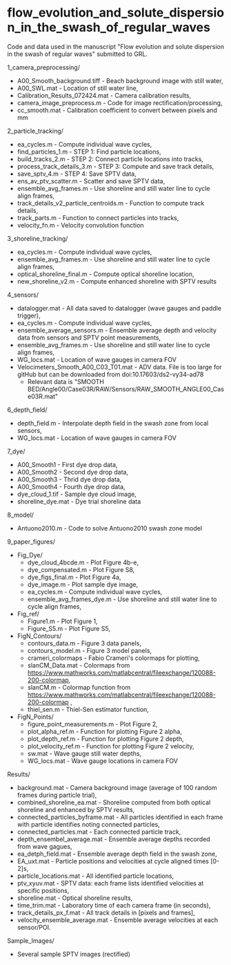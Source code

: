# flow_evolution_and_solute_dispersion_in_the_swash_of_regular_waves
Code and data used in the manuscript "Flow evolution and solute dispersion in the swash of regular waves" submitted to GRL.

1_camera_preprocessing/

  * A00_Smooth_background.tiff - Beach background image with still water,
  * A00_SWL.mat - Location of still water line,
  * Calibration_Results_072424.mat - Camera calibration results,
  * camera_image_preprocess.m - Code for image rectification/processing,
  * cc_smooth.mat - Calibration coefficient to convert between pixels and mm

2_particle_tracking/
  * ea_cycles.m - Compute individual wave cycles,
  * find_particles_1.m - STEP 1: Find particle locations,
  * build_tracks_2.m - STEP 2: Connect particle locations into tracks,
  * process_track_details_3.m - STEP 3: Compute and save track details,
  * save_sptv_4.m - STEP 4: Save SPTV data,
  * ens_av_ptv_scatter.m - Scatter and save SPTV data,
  * ensemble_avg_frames.m - Use shoreline and still water line to cycle align frames,
  * track_details_v2_particle_centroids.m - Function to compute track details,
  * track_parts.m - Function to connect particles into tracks,
  * velocity_fn.m - Velocity convolution function

3_shoreline_tracking/
  * ea_cycles.m - Compute individual wave cycles,
  * ensemble_avg_frames.m - Use shoreline and still water line to cycle align frames,
  * optical_shoreline_final.m - Compute optical shoreline location,
  * new_shoreline_v2.m - Compute enhanced shoreline with SPTV results

4_sensors/
  * datalogger.mat - All data saved to datalogger (wave gauges and paddle trigger),
  * ea_cycles.m - Compute individual wave cycles,
  * ensemble_average_sensors.m - Ensemble average depth and velocity data from sensors and SPTV point measurements,
  * ensemble_avg_frames.m - Use shoreline and still water line to cycle align frames,
  * WG_locs.mat - Location of wave gauges in camera FOV
  * Velocimeters_Smooth_A00_C03_T01.mat - ADV data.  File is too large for gitHub but can be downloaded from doi:10.17603/ds2-vy34-ad78
      * Relevant data is "SMOOTH BED/Angle00/Case03R/RAW/Sensors/RAW_SMOOTH_ANGLE00_Case03R.mat"

6_depth_field/
  * depth_field.m - Interpolate depth field in the swash zone from local sensors,
  * WG_locs.mat - Location of wave gauges in camera FOV

7_dye/
  * A00_Smooth1 - First dye drop data,
  * A00_Smooth2 - Second dye drop data,
  * A00_Smooth3 - Thrid dye drop data,
  * A00_Smooth4 - Fourth dye drop data,
  * dye_cloud_1.tif - Sample dye cloud image,
  * shoreline_dye.mat - Dye trial shoreline data

8_model/
  * Antuono2010.m - Code to solve Antuono2010 swash zone model

9_paper_figures/
  * Fig_Dye/
    * dye_cloud_4bcde.m - Plot Figure 4b-e,
    * dye_compensated.m - Plot Figure S8,
    * dye_figs_final.m - Plot Figure 4a,
    * dye_image.m - Plot sample dye image,
    * ea_cycles.m - Compute individual wave cycles,
    * ensemble_avg_frames_dye.m - Use shoreline and still water line to cycle align frames,
  * Fig_ref/
    * Figure1.m - Plot Figure 1,
    * Figure_S5.m - Plot Figure S5,
  * FigN_Contours/
    * contours_data.m - Figure 3 data panels,
    * contours_model.m - Figure 3 model panels,
    * crameri_colormaps - Fabio Crameri's colormaps for plotting,
    * slanCM_Data.mat - Colormaps from https://www.mathworks.com/matlabcentral/fileexchange/120088-200-colormap,
    * slanCM.m - Colormap function from https://www.mathworks.com/matlabcentral/fileexchange/120088-200-colormap ,
    * thiel_sen.m - Thiel-Sen estimator function,
  * FigN_Points/
    * figure_point_measurements.m - Plot Figure 2,
    * plot_alpha_ref.m - Function for plotting Figure 2 alpha,
    * plot_depth_ref.m - Function for plotting Figure 2 depth,
    * plot_velocity_ref.m - Function for plotting Figure 2 velocity,
    * sw.mat - Wave gauge still water depths,
    * WG_locs.mat - Wave gauge locations in camera FOV

Results/
  * background.mat - Camera background image (average of 100 random frames during particle trial),
  * combined_shoreline_ea.mat - Shoreline computed from both optical shoreline and enhanced by SPTV results,
  * connected_particles_byframe.mat - All particles identified in each frame with particle identifies noting connected particles,
  * connected_particles.mat - Each connected particle track,
  * depth_ensembel_average.mat - Ensemble average depths recorded from wave gagues,
  * ea_detph_field.mat - Ensemble average depth field in the swash zone,
  * EA_uxt.mat - Particle positions and velocities at cycle aligned times [0-2]s,
  * particle_locations.mat - All identified particle locations,
  * ptv_xyuv.mat - SPTV data: each frame lists identified velocities at specific positions,
  * shoreline.mat - Optical shoreline results,
  * time_trim.mat - Laboratory time of each camera frame (in seconds),
  * track_details_px_f.mat - All track details in [pixels and frames],
  * velocity_ensemble_average.mat - Ensemble average velocities at each sensor/POI.

Sample_Images/
  * Several sample SPTV images (rectified)
